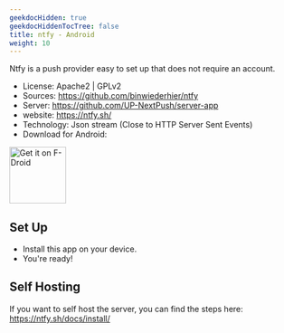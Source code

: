 ```yaml
---
geekdocHidden: true
geekdocHiddenTocTree: false
title: ntfy - Android
weight: 10
---
```


Ntfy is a push provider easy to set up that does not require an account.

* License: Apache2 | GPLv2
* Sources: <https://github.com/binwiederhier/ntfy>
* Server: <https://github.com/UP-NextPush/server-app>
* website: <https://ntfy.sh/>
* Technology: Json stream (Close to HTTP Server Sent Events)
* Download for Android:

[<img alt="Get it on F-Droid" src="/img/f-droid-badge.png" height=100 >](https://f-droid.org/packages/io.heckel.ntfy)

## Set Up

* Install this app on your device.
* You're ready!

## Self Hosting

If you want to self host the server, you can find the steps here: <https://ntfy.sh/docs/install/>
